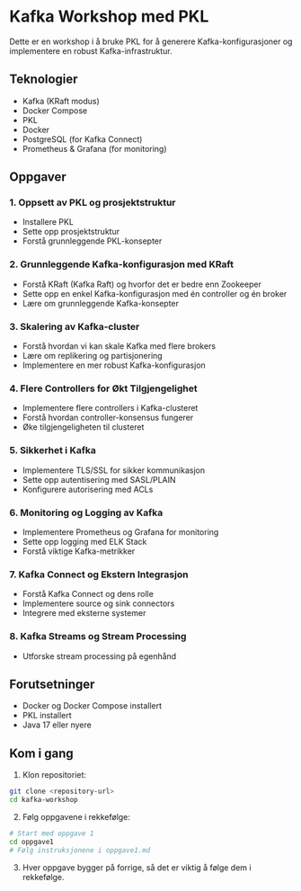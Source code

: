 # Kafka Workshop med PKL

Dette er en workshop i å bruke PKL for å generere Kafka-konfigurasjoner og implementere en robust Kafka-infrastruktur.

## Teknologier
- Kafka (KRaft modus)
- Docker Compose
- PKL
- Docker
- PostgreSQL (for Kafka Connect)
- Prometheus & Grafana (for monitoring)

## Oppgaver

### 1. Oppsett av PKL og prosjektstruktur
- Installere PKL
- Sette opp prosjektstruktur
- Forstå grunnleggende PKL-konsepter

### 2. Grunnleggende Kafka-konfigurasjon med KRaft
- Forstå KRaft (Kafka Raft) og hvorfor det er bedre enn Zookeeper
- Sette opp en enkel Kafka-konfigurasjon med én controller og én broker
- Lære om grunnleggende Kafka-konsepter

### 3. Skalering av Kafka-cluster
- Forstå hvordan vi kan skale Kafka med flere brokers
- Lære om replikering og partisjonering
- Implementere en mer robust Kafka-konfigurasjon

### 4. Flere Controllers for Økt Tilgjengelighet
- Implementere flere controllers i Kafka-clusteret
- Forstå hvordan controller-konsensus fungerer
- Øke tilgjengeligheten til clusteret

### 5. Sikkerhet i Kafka
- Implementere TLS/SSL for sikker kommunikasjon
- Sette opp autentisering med SASL/PLAIN
- Konfigurere autorisering med ACLs

### 6. Monitoring og Logging av Kafka
- Implementere Prometheus og Grafana for monitoring
- Sette opp logging med ELK Stack
- Forstå viktige Kafka-metrikker

### 7. Kafka Connect og Ekstern Integrasjon
- Forstå Kafka Connect og dens rolle
- Implementere source og sink connectors
- Integrere med eksterne systemer

### 8. Kafka Streams og Stream Processing
- Utforske stream processing på egenhånd

## Forutsetninger
- Docker og Docker Compose installert
- PKL installert
- Java 17 eller nyere

## Kom i gang

1. Klon repositoriet:
```bash
git clone <repository-url>
cd kafka-workshop
```

2. Følg oppgavene i rekkefølge:
```bash
# Start med oppgave 1
cd oppgave1
# Følg instruksjonene i oppgave1.md
```

3. Hver oppgave bygger på forrige, så det er viktig å følge dem i rekkefølge.
